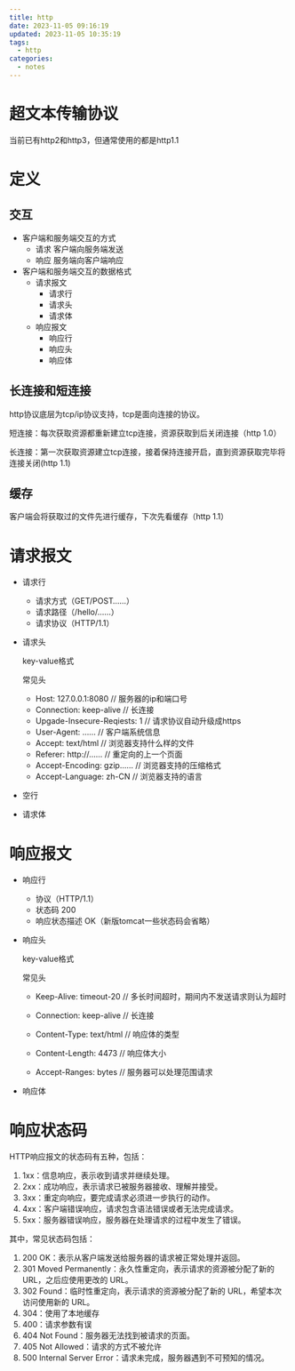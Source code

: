 ```yaml
---
title: http
date: 2023-11-05 09:16:19
updated: 2023-11-05 10:35:19
tags:
  - http
categories:
  - notes
---
```


# 超文本传输协议

当前已有http2和http3，但通常使用的都是http1.1

# 定义

## 交互

- 客户端和服务端交互的方式
    - 请求 客户端向服务端发送
    - 响应 服务端向客户端响应
- 客户端和服务端交互的数据格式
    - 请求报文
        - 请求行
        - 请求头
        - 请求体
    - 响应报文
        - 响应行
        - 响应头
        - 响应体

## 长连接和短连接

http协议底层为tcp/ip协议支持，tcp是面向连接的协议。

短连接：每次获取资源都重新建立tcp连接，资源获取到后关闭连接（http 1.0）

长连接：第一次获取资源建立tcp连接，接着保持连接开启，直到资源获取完毕将连接关闭(http 1.1)

## 缓存

客户端会将获取过的文件先进行缓存，下次先看缓存（http 1.1）

# 请求报文

- 请求行

    - 请求方式（GET/POST……）
    - 请求路径（/hello/……）
    - 请求协议（HTTP/1.1）

- 请求头

    key-value格式

    常见头

    - Host: 127.0.0.1:8080 // 服务器的ip和端口号
    - Connection: keep-alive // 长连接
    - Upgade-Insecure-Reqiests: 1 // 请求协议自动升级成https
    - User-Agent: …… // 客户端系统信息
    - Accept: text/html // 浏览器支持什么样的文件
    - Referer: http://…… // 重定向的上一个页面
    - Accept-Encoding: gzip…… // 浏览器支持的压缩格式
    - Accept-Language: zh-CN // 浏览器支持的语言

- 空行

- 请求体

# 响应报文

- 响应行

    - 协议（HTTP/1.1）
    - 状态码 200
    - 响应状态描述 OK（新版tomcat一些状态码会省略）

- 响应头

    key-value格式

    常见头

    - Keep-Alive: timeout-20 // 多长时间超时，期间内不发送请求则认为超时

    - Connection: keep-alive // 长连接
    - Content-Type: text/html // 响应体的类型
    - Content-Length: 4473 // 响应体大小
    - Accept-Ranges: bytes //  服务器可以处理范围请求

- 响应体

# 响应状态码

HTTP响应报文的状态码有五种，包括：

1. 1xx：信息响应，表示收到请求并继续处理。
2. 2xx：成功响应，表示请求已被服务器接收、理解并接受。
3. 3xx：重定向响应，要完成请求必须进一步执行的动作。
4. 4xx：客户端错误响应，请求包含语法错误或者无法完成请求。
5. 5xx：服务器错误响应，服务器在处理请求的过程中发生了错误。

其中，常见状态码包括：

1. 200 OK：表示从客户端发送给服务器的请求被正常处理并返回。
2. 301 Moved Permanently：永久性重定向，表示请求的资源被分配了新的 URL，之后应使用更改的 URL。
3. 302 Found：临时性重定向，表示请求的资源被分配了新的 URL，希望本次访问使用新的 URL。
4. 304：使用了本地缓存
5. 400：请求参数有误
6. 404 Not Found：服务器无法找到被请求的页面。
7. 405 Not Allowed：请求的方式不被允许
8. 500 Internal Server Error：请求未完成，服务器遇到不可预知的情况。